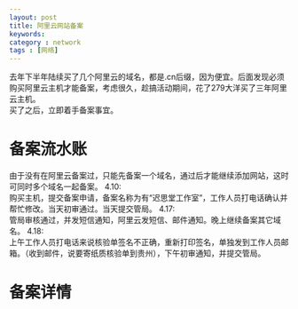 ```yaml
---
layout: post
title: 阿里云网站备案
keywords: 
category : network
tags : [网络]
---
```

去年下半年陆续买了几个阿里云的域名，都是.cn后缀，因为便宜。后面发现必须购买阿里云主机才能备案，考虑很久，趁搞活动期间，花了279大洋买了三年阿里云主机。  
买了之后，立即着手备案事宜。<!-- more -->
# 备案流水账
由于没有在阿里云备案过，只能先备案一个域名，通过后才能继续添加网站，这时可同时多个域名一起备案。
4.10:  
购买主机，提交备案申请，备案名称为有“迟思堂工作室”，工作人员打电话确认并帮忙修改。当天初审通过。当天提交管局。
4.17:  
管局审核通过，并发短信通知，阿里云发短信、邮件通知。晚上继续备案其它域名。
4.18:  
上午工作人员打电话来说核验单签名不正确，重新打印签名，单独发到工作人员邮箱。（收到邮件，说要寄纸质核验单到贵州），下午初审通知，并提交管局。




# 备案详情
